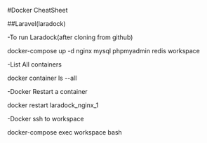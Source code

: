 #Docker CheatSheet

##Laravel(laradock)

-To run Laradock(after cloning from github)

docker-compose up -d nginx mysql phpmyadmin redis workspace

-List All containers

docker container ls --all

-Docker Restart a container

docker restart laradock_nginx_1

-Docker ssh to workspace

docker-compose exec workspace bash
